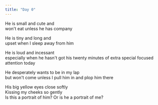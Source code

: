 ```yaml
---
title: "Day 0"
---
```


He is small and cute and  
won't eat unless he has company

He is tiny and long and  
upset when I sleep away from him

He is loud and incessant  
especially when he hasn't got his twenty minutes of extra special focused attention today

He desperately wants to be in my lap  
but won't come unless I pull him in and plop him there


His big yellow eyes close softly  
Kissing my cheeks so gently  
Is this a portrait of him? Or is he a portrait of me?

